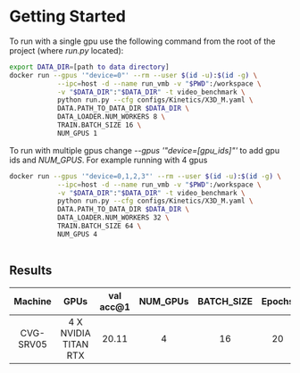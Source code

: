 # Getting Started

To run with a single gpu use the following command from the root of the project (where *run.py* located):
```bash
export DATA_DIR=[path to data directory]
docker run --gpus '"device=0"' --rm --user $(id -u):$(id -g) \
            --ipc=host -d --name run_vmb -v "$PWD":/workspace \
            -v "$DATA_DIR":"$DATA_DIR" -t video_benchmark \
            python run.py --cfg configs/Kinetics/X3D_M.yaml \
            DATA.PATH_TO_DATA_DIR $DATA_DIR \
            DATA_LOADER.NUM_WORKERS 8 \
            TRAIN.BATCH_SIZE 16 \
            NUM_GPUS 1
 ```

To run with multiple gpus change *--gpus '"device=[gpu_ids]"'* to add gpu ids and *NUM_GPUS*. For example running with 4 gpus

```bash
docker run --gpus '"device=0,1,2,3"' --rm --user $(id -u):$(id -g) \
            --ipc=host -d --name run_vmb -v "$PWD":/workspace \
            -v "$DATA_DIR":"$DATA_DIR" -t video_benchmark \
            python run.py --cfg configs/Kinetics/X3D_M.yaml \
            DATA.PATH_TO_DATA_DIR $DATA_DIR \
            DATA_LOADER.NUM_WORKERS 32 \
            TRAIN.BATCH_SIZE 64 \
            NUM_GPUS 4
            
```
            
## Results

| Machine | GPUs |val acc@1 | NUM_GPUs | BATCH_SIZE | Epochs | NUM_WORKERS | Experiment | Elapsed Time |
|:---:|:---:|:---:|:---:| :---:| :---:|:---:| :---:| :---:|
| CVG-SRV05 | 4 X NVIDIA TITAN RTX | 20.11 | 4 | 16 | 20 | 8 | Kinetics/X3D_M.yaml | 7456.88 | 

